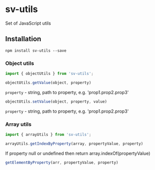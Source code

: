 # sv-utils

Set of JavaScript utils

## Installation

```
npm install sv-utils --save
```
### Object utils

```js
import { objectUtils } from 'sv-utils';
```
```js
objectUtils.getValue(object, property)
```
`property` - string, path to property, e.g. 'prop1.prop2.prop3'

```js
objectUtils.setValue(object, property, value)
```
`property` - string, path to property, e.g. 'prop1.prop2.prop3'

### Array utils

```js
import { arrayUtils } from 'sv-utils';
```

```js
arrayUtils.getIndexByProperty(array, propertyValue, property)
```
If property null or undefined then return array.indexOf(propertyValue)
```js
getElementByProperty(arr, propertyValue, property)
```
